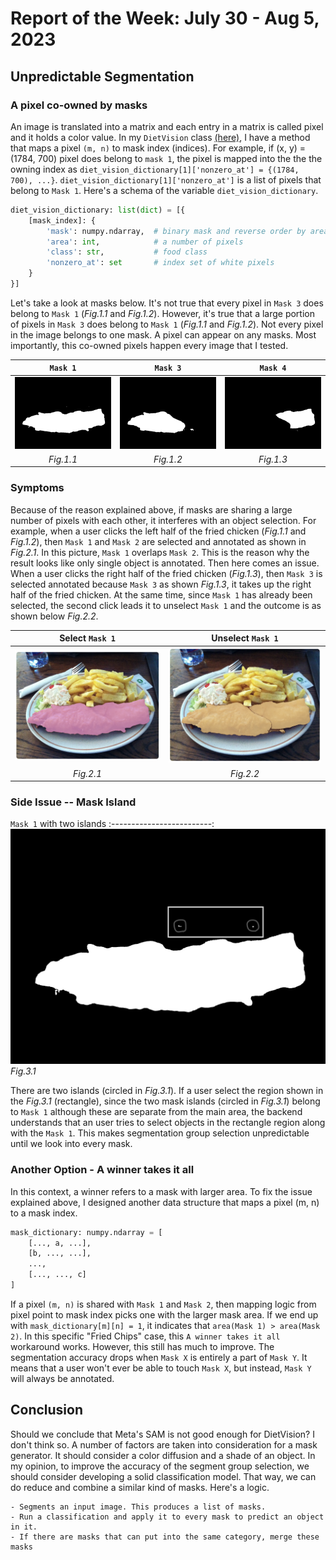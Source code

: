 # Report of the Week: July 30 - Aug 5, 2023

## Unpredictable Segmentation

### A pixel co-owned by masks

An image is translated into a matrix and each entry in a matrix is called pixel and it holds a color value. In my `DietVision` class [(here)]('../../../../app/diet_vision.py'), I have a method that maps a pixel `(m, n)` to mask index (indices). For example, if (x, y) = (1784, 700) pixel does belong to `mask 1`, the pixel is mapped into the the the owning index as `diet_vision_dictionary[1]['nonzero_at'] = {(1784, 700), ...}`. `diet_vision_dictionary[1]['nonzero_at']` is a list of pixels that belong to `Mask 1`. Here's a schema of the variable `diet_vision_dictionary`.

```python
diet_vision_dictionary: list(dict) = [{
    [mask_index]: {
        'mask': numpy.ndarray,  # binary mask and reverse order by area (bigger comes first)
        'area': int,            # a number of pixels
        'class': str,           # food class
        'nonzero_at': set       # index set of white pixels
    }
}]
```

Let's take a look at masks below. It's not true that every pixel in `Mask 3` does belong to `Mask 1` (*Fig.1.1* and *Fig.1.2*). However, it's true that a large portion of pixels in `Mask 3` does belong to `Mask 1` (*Fig.1.1* and *Fig.1.2*). Not every pixel in the image belongs to one mask. A pixel can appear on any masks. Most importantly, this co-owned pixels happen every image that I tested.

`Mask 1`             |  `Mask 3`              | `Mask 4`
:-------------------------:|:--------------------------:|:-------------------------:
![](../images/mask_1.png)  |  ![](../images/mask_3.png) | ![](../images/mask_4.png)
*Fig.1.1*                  | *Fig.1.2*                  | *Fig.1.3*

### Symptoms

Because of the reason explained above, if masks are sharing a large number of pixels with each other, it interferes with an object selection. For example, when a user clicks the left half of the fried chicken (*Fig.1.1* and *Fig.1.2*), then `Mask 1` and `Mask 2` are selected and annotated as shown in *Fig.2.1*. In this picture, `Mask 1` overlaps `Mask 2`. This is the reason why the result looks like only single object is annotated. Then here comes an issue. When a user clicks the right half of the fried chicken (*Fig.1.3*), then `Mask 3` is selected annotated because `Mask 3` as shown *Fig.1.3*, it takes up the right half of the fried chicken. At the same time, since `Mask 1` has already been selected, the second click leads it to unselect `Mask 1` and the outcome is as shown below *Fig.2.2*. 

Select `Mask 1`              |  Unselect `Mask 1`
:-------------------------:|:--------------------------:
![](../images/mask1_click.png)|![](../images/mask1_unclick.png)
*Fig.2.1*                  | *Fig.2.2*

### Side Issue -- Mask Island

`Mask 1` with two islands
:-------------------------:
![](../images/mask_1_island.png)
*Fig.3.1*                  

There are two islands (circled in *Fig.3.1*). If a user select the region shown in the *Fig.3.1* (rectangle), since the two mask islands (circled in *Fig.3.1*) belong to `Mask 1` although these are separate from the main area, the backend understands that an user tries to select objects in the rectangle region along with the `Mask 1`. This makes segmentation group selection unpredictable until we look into every mask.

### Another Option - A winner takes it all

In this context, a winner refers to a mask with larger area. To fix the issue explained above, I designed another data structure that maps a pixel (m, n) to a mask index.

```python
mask_dictionary: numpy.ndarray = [
    [..., a, ...], 
    [b, ..., ...],
    ...,
    [..., ..., c]
]
```

If a pixel `(m, n)` is shared with `Mask 1` and `Mask 2`, then mapping logic from pixel point to mask index picks one with the larger mask area. If we end up with `mask_dictionary[m][n] = 1`, it indicates that `area(Mask 1) > area(Mask 2)`. In this specific "Fried Chips" case, this `A winner takes it all` workaround works. However, this still has much to improve. The segmentation accuracy drops when `Mask X` is entirely a part of `Mask Y`. It means that a user won't ever be able to touch `Mask X`, but instead, `Mask Y` will always be annotated. 

## Conclusion

Should we conclude that Meta's SAM is not good enough for DietVision? I don't think so. A number of factors are taken into consideration for a mask generator. It should consider a color diffusion and a shade of an object. In my opinion, to improve the accuracy of the segment group selection, we should consider developing a solid classification model. That way, we can do reduce and combine a similar kind of masks. Here's a logic.

```text
- Segments an input image. This produces a list of masks.
- Run a classification and apply it to every mask to predict an object in it.
- If there are masks that can put into the same category, merge these masks
```
